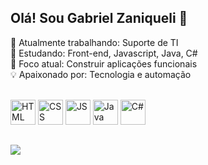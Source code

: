 ## Olá! Sou Gabriel Zaniqueli 👋

🔭 Atualmente trabalhando: Suporte de TI <br>
🌱 Estudando: Front-end, Javascript, Java, C# <br>
🎯 Foco atual: Construir aplicações funcionais <br>
💡 Apaixonado por: Tecnologia e automação

<div id="languages" style="display: inline_block"><br>
  <img aling="center" alt="HTML" width="40" height="40" src="https://cdn.jsdelivr.net/gh/devicons/devicon@latest/icons/html5/html5-original.svg" />
  <img aling="center" alt="CSS" width="40" height="40" src="https://cdn.jsdelivr.net/gh/devicons/devicon@latest/icons/css3/css3-original.svg" />
  <img aling="center" alt="JS" width="40" height="40" src="https://cdn.jsdelivr.net/gh/devicons/devicon@latest/icons/javascript/javascript-original.svg" />
  <img aling="center" alt="Java" width="40" height="40" src="https://cdn.jsdelivr.net/gh/devicons/devicon@latest/icons/java/java-original.svg" />
  <img aling="center" alt="C#" width="40" height="40" src="https://cdn.jsdelivr.net/gh/devicons/devicon@latest/icons/csharp/csharp-original.svg" />
</div>

##

<div id="links">
  <a href="https://www.linkedin.com/in/gabriel-zaniqueli/" target="_blank" ><img src="https://img.shields.io/badge/LinkedIn-0077B5?style=for-the-badge&logo=linkedin&logoColor=white" target="_blank"></a>
</div>
